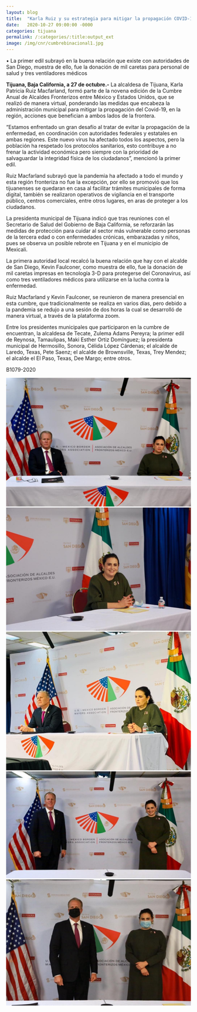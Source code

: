 ```yaml
---
layout: blog
title:  "Karla Ruiz y su estrategia para mitigar la propagación COVID-19"
date:   2020-10-27 09:00:00 -0000
categories: tijuana
permalink: /:categories/:title:output_ext
image: /img/cnr/cumbrebinacional1.jpg
---
```

 • La primer edil subrayó en la buena relación que existe con autoridades de San Diego, muestra de ello, fue la donación de mil caretas para personal de salud y tres ventiladores médicos

**Tijuana, Baja California, a 27 de octubre.-** La alcaldesa de Tijuana, Karla Patricia Ruiz Macfarland, formó parte de la novena edición de la Cumbre Anual de Alcaldes Fronterizos entre México y Estados Unidos, que se realizó de manera virtual, ponderando las medidas que encabeza la administración municipal para mitigar la propagación del Covid-19, en la región, acciones que benefician a ambos lados de la frontera.

“Estamos enfrentado un gran desafío al tratar de evitar la propagación de la enfermedad, en coordinación con autoridades federales y estatales en ambas regiones. Este nuevo virus ha afectado todos los aspectos, pero la población ha respetado los protocolos sanitarios, esto contribuye a no frenar la actividad económica pero siempre con la prioridad de salvaguardar la integridad física de los ciudadanos”, mencionó la primer edil.

Ruiz Macfarland subrayó que la pandemia ha afectado a todo el mundo y esta región fronteriza no fue la excepción, por ello se promovió que los tijuanenses se quedaran en casa al facilitar trámites municipales de forma digital, también se realizaron operativos de vigilancia en el transporte público, centros comerciales, entre otros lugares, en aras de proteger a los ciudadanos.

La presidenta municipal de Tijuana indicó que tras reuniones con el Secretario de Salud del Gobierno de Baja California, se reforzarán las medidas de protección para cuidar al sector más vulnerable como personas de la tercera edad o con enfermedades crónicas, embarazadas y niños, pues se observa un posible rebrote en Tijuana y en el municipio de Mexicali.

La primera autoridad local recalcó la buena relación que hay con el alcalde de San Diego, Kevin Faulconer, como muestra de ello, fue la donación de mil caretas impresas en tecnología 3-D para protegerse del Coronavirus, así como tres ventiladores médicos para utilizarse en la lucha contra la enfermedad.

Ruiz Macfarland y Kevin Faulconer, se reunieron de manera presencial en esta cumbre, que tradicionalmente se realiza en varios días, pero debido a la pandemia se redujo a una sesión de dos horas la cual se desarrolló de manera virtual, a través de la plataforma zoom.

Entre los presidentes municipales que participaron en la cumbre de encuentran, la alcaldesa de Tecate, Zulema Adams Pereyra; la primer edil de Reynosa, Tamaulipas, Maki Esther Ortiz Domínguez; la presidenta municipal de Hermosillo, Sonora, Célida López Cárdenas; el alcalde de Laredo, Texas, Pete Saenz; el alcalde de Brownsville, Texas, Trey Mendez; el alcalde el El Paso, Texas, Dee Margo; entre otros.

B1079-2020

<div id="carouselExampleSlidesOnly" class="carousel slide" data-ride="carousel">
  <div class="carousel-inner">
    <div class="carousel-item active">
       <img class="d-block w-100" src="/img/cnr/cumbrebinacional1.jpg" loading="lazy"  alt="">
    </div>
    <div class="carousel-item">
      <img class="d-block w-100" src="/img/cnr/cumbrebinacional2.jpg" loading="lazy"  alt="">
    </div>
     <div class="carousel-item">
      <img class="d-block w-100" src="/img/cnr/cumbrebinacional3.jpg" loading="lazy"  alt="">
    </div>
      <div class="carousel-item">
      <img class="d-block w-100" src="/img/cnr/cumbrebinacional4.jpg" loading="lazy"  alt="">
    </div>
      <div class="carousel-item">      
      <img class="d-block w-100" src="/img/cnr/cumbrebinacional5.jpg" loading="lazy"  alt="">
    </div>
  </div>
</div>